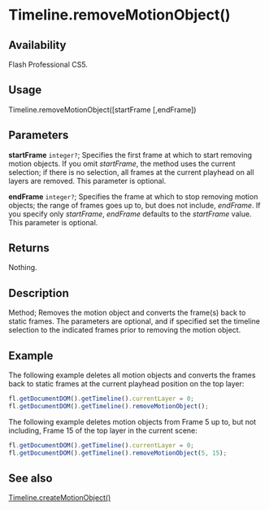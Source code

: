 # Timeline.removeMotionObject()

## Availability

Flash Professional CS5.

## Usage

Timeline.removeMotionObject(\[startFrame \[,endFrame\])

## Parameters

**startFrame** `integer?`; Specifies the first frame at which to start removing motion objects. If you omit *startFrame*, the method uses the current selection; if there is no selection, all frames at the current playhead on all layers are removed. This parameter is optional.

**endFrame** `integer?`; Specifies the frame at which to stop removing motion objects; the range of frames goes up to, but does not include, *endFrame*. If you specify only *startFrame*, *endFrame* defaults to the *startFrame* value. This parameter is optional.

## Returns

Nothing.

## Description

Method; Removes the motion object and converts the frame(s) back to static frames. The parameters are optional, and if specified set the timeline selection to the indicated frames prior to removing the motion object.

## Example

The following example deletes all motion objects and converts the frames back to static frames at the current playhead position on the top layer:

```javascript
fl.getDocumentDOM().getTimeline().currentLayer = 0;
fl.getDocumentDOM().getTimeline().removeMotionObject();
```

The following example deletes motion objects from Frame 5 up to, but not including, Frame 15 of the top layer in the current scene:

```javascript
fl.getDocumentDOM().getTimeline().currentLayer = 0;
fl.getDocumentDOM().getTimeline().removeMotionObject(5, 15);
```

## See also

[Timeline.createMotionObject()](../Timeline_object/Timeline10.md)
